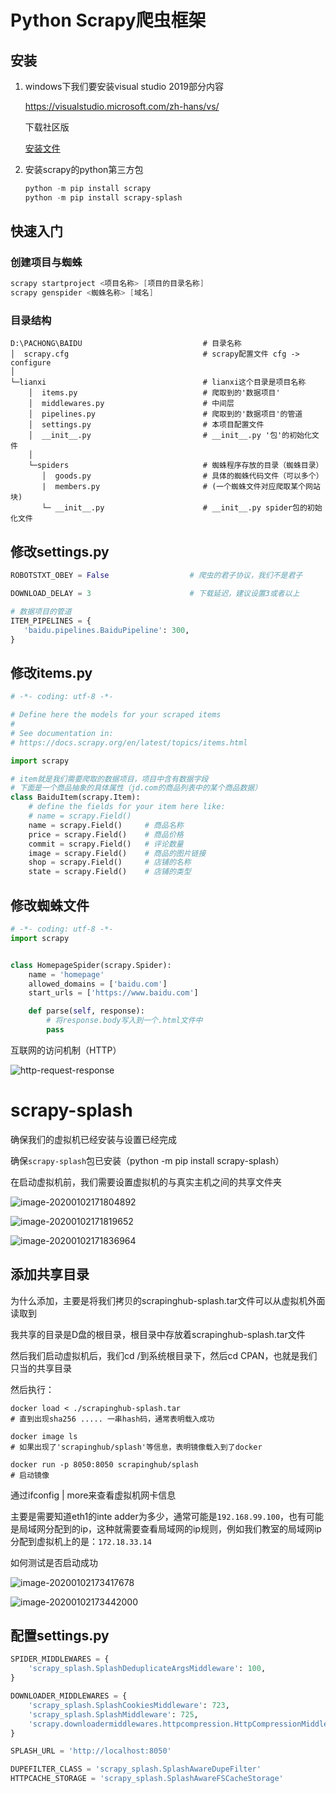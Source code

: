 # Python Scrapy爬虫框架

## 安装

1. windows下我们要安装visual studio 2019部分内容

   https://visualstudio.microsoft.com/zh-hans/vs/

   下载社区版

   [安装文件](assets/vs_community__1169922471.1572828612.exe)

2. 安装scrapy的python第三方包

   ```powershell
   python -m pip install scrapy
   python -m pip install scrapy-splash
   ```

   

## 快速入门

### 创建项目与蜘蛛

```powershell
scrapy startproject <项目名称> [项目的目录名称]
scrapy genspider <蜘蛛名称> [域名]
```

### 目录结构

```shell
D:\PACHONG\BAIDU                           # 目录名称
│  scrapy.cfg                              # scrapy配置文件 cfg -> configure
│
└─lianxi                                   # lianxi这个目录是项目名称
    │  items.py                            # 爬取到的'数据项目'
    │  middlewares.py                      # 中间层
    │  pipelines.py                        # 爬取到的'数据项目'的管道
    │  settings.py                         # 本项目配置文件
    │  __init__.py                         # __init__.py '包'的初始化文件
    │
    └─spiders                              # 蜘蛛程序存放的目录（蜘蛛目录）
       │  goods.py                         # 具体的蜘蛛代码文件（可以多个）
       |  members.py                       # (一个蜘蛛文件对应爬取某个网站块)
       └─ __init__.py                      # __init__.py spider包的初始化文件
```



## 修改settings.py

```python
ROBOTSTXT_OBEY = False					# 爬虫的君子协议，我们不是君子

DOWNLOAD_DELAY = 3						# 下载延迟，建议设置3或者以上

# 数据项目的管道
ITEM_PIPELINES = {
   'baidu.pipelines.BaiduPipeline': 300,
}
```



## 修改items.py

```python
# -*- coding: utf-8 -*-

# Define here the models for your scraped items
#
# See documentation in:
# https://docs.scrapy.org/en/latest/topics/items.html

import scrapy

# item就是我们需要爬取的数据项目，项目中含有数据字段
# 下面是一个商品抽象的具体属性（jd.com的商品列表中的某个商品数据）
class BaiduItem(scrapy.Item):
    # define the fields for your item here like:
    # name = scrapy.Field()
    name = scrapy.Field()     # 商品名称
    price = scrapy.Field()    # 商品价格
    commit = scrapy.Field()   # 评论数量
    image = scrapy.Field()    # 商品的图片链接
    shop = scrapy.Field()     # 店铺的名称
    state = scrapy.Field()    # 店铺的类型
```



## 修改蜘蛛文件

```python
# -*- coding: utf-8 -*-
import scrapy


class HomepageSpider(scrapy.Spider):
    name = 'homepage'
    allowed_domains = ['baidu.com']
    start_urls = ['https://www.baidu.com']

    def parse(self, response):
        # 将response.body写入到一个.html文件中
        pass
```





互联网的访问机制（HTTP）

![http-request-response](assets/http-request-response.png)



# scrapy-splash

确保我们的虚拟机已经安装与设置已经完成



确保`scrapy-splash`包已安装（python -m pip install scrapy-splash）



在启动虚拟机前，我们需要设置虚拟机的与真实主机之间的共享文件夹

![image-20200102171804892](assets/image-20200102171804892.png)

![image-20200102171819652](assets/image-20200102171819652.png)

![image-20200102171836964](assets/image-20200102171836964.png)



## 添加共享目录

为什么添加，主要是将我们拷贝的scrapinghub-splash.tar文件可以从虚拟机外面读取到

我共享的目录是D盘的根目录，根目录中存放着scrapinghub-splash.tar文件

然后我们启动虚拟机后，我们cd /到系统根目录下，然后cd CPAN，也就是我们只当的共享目录

然后执行：

```shell
docker load < ./scrapinghub-splash.tar
# 直到出现sha256 ..... 一串hash码，通常表明载入成功

docker image ls
# 如果出现了'scrapinghub/splash'等信息，表明镜像载入到了docker

docker run -p 8050:8050 scrapinghub/splash
# 启动镜像
```

通过ifconfig | more来查看虚拟机网卡信息

主要是需要知道eth1的inte adder为多少，通常可能是`192.168.99.100`，也有可能是局域网分配到的ip，这种就需要查看局域网的ip规则，例如我们教室的局域网ip分配到虚拟机上的是：`172.18.33.14`



如何测试是否启动成功

![image-20200102173417678](assets/image-20200102173417678.png)

![image-20200102173442000](assets/image-20200102173442000.png)



## 配置settings.py

```python
SPIDER_MIDDLEWARES = {
    'scrapy_splash.SplashDeduplicateArgsMiddleware': 100,
}

DOWNLOADER_MIDDLEWARES = {
    'scrapy_splash.SplashCookiesMiddleware': 723,
    'scrapy_splash.SplashMiddleware': 725,
    'scrapy.downloadermiddlewares.httpcompression.HttpCompressionMiddleware': 810
}

SPLASH_URL = 'http://localhost:8050'

DUPEFILTER_CLASS = 'scrapy_splash.SplashAwareDupeFilter'
HTTPCACHE_STORAGE = 'scrapy_splash.SplashAwareFSCacheStorage'
```

